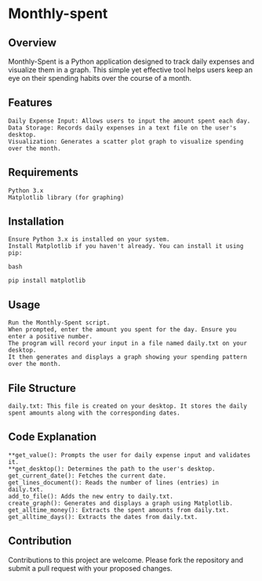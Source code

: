 # Monthly-spent

## Overview

Monthly-Spent is a Python application designed to track daily expenses and visualize them in a graph. This simple yet effective tool helps users keep an eye on their spending habits over the course of a month.
## Features

    Daily Expense Input: Allows users to input the amount spent each day.
    Data Storage: Records daily expenses in a text file on the user's desktop.
    Visualization: Generates a scatter plot graph to visualize spending over the month.

## Requirements

    Python 3.x
    Matplotlib library (for graphing)

## Installation

    Ensure Python 3.x is installed on your system.
    Install Matplotlib if you haven't already. You can install it using pip:

    bash

    pip install matplotlib

## Usage

    Run the Monthly-Spent script.
    When prompted, enter the amount you spent for the day. Ensure you enter a positive number.
    The program will record your input in a file named daily.txt on your desktop.
    It then generates and displays a graph showing your spending pattern over the month.

## File Structure

    daily.txt: This file is created on your desktop. It stores the daily spent amounts along with the corresponding dates.

## Code Explanation

    **get_value(): Prompts the user for daily expense input and validates it.
    **get_desktop(): Determines the path to the user's desktop.
    get_current_date(): Fetches the current date.
    get_lines_document(): Reads the number of lines (entries) in daily.txt.
    add_to_file(): Adds the new entry to daily.txt.
    create_graph(): Generates and displays a graph using Matplotlib.
    get_alltime_money(): Extracts the spent amounts from daily.txt.
    get_alltime_days(): Extracts the dates from daily.txt.

## Contribution

Contributions to this project are welcome. Please fork the repository and submit a pull request with your proposed changes.
